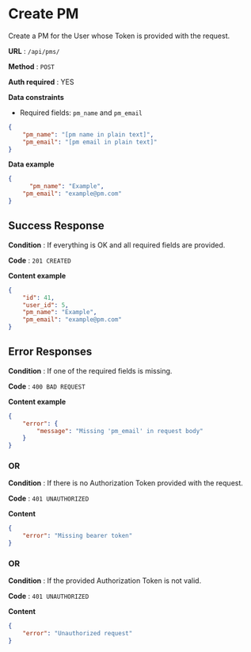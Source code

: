# Create PM

Create a PM for the User whose Token is provided with the request.

**URL** : `/api/pms/`

**Method** : `POST`

**Auth required** : YES

**Data constraints**

* Required fields: `pm_name` and `pm_email`

```json
{
    "pm_name": "[pm name in plain text]",
    "pm_email": "[pm email in plain text]"
}
```

**Data example**

```json
{
	  "pm_name": "Example",
    "pm_email": "example@pm.com"
}
```

## Success Response

**Condition** : If everything is OK and all required fields are provided.

**Code** : `201 CREATED`

**Content example**

```json
{
    "id": 41,
    "user_id": 5,
    "pm_name": "Example",
    "pm_email": "example@pm.com"
}
```

## Error Responses

**Condition** : If one of the required fields is missing.

**Code** : `400 BAD REQUEST`

**Content example**

```json
{
    "error": {
        "message": "Missing 'pm_email' in request body"
    }
}
```

### OR

**Condition** : If there is no Authorization Token provided with the request.

**Code** : `401 UNAUTHORIZED`

**Content**

```json
{
    "error": "Missing bearer token"
}
```
### OR

**Condition** : If the provided Authorization Token is not valid.

**Code** : `401 UNAUTHORIZED`

**Content**

```json
{
    "error": "Unauthorized request"
}
```
